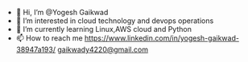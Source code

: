 - 👋 Hi, I’m @Yogesh Gaikwad
- 👀 I’m interested in cloud technology and devops operations
- 🌱 I’m currently learning Linux,AWS cloud and Python
- 📫 How to reach me https://www.linkedin.com/in/yogesh-gaikwad-38947a193/ gaikwady4220@gmail.com

<!---
gaikwady/gaikwady is a ✨ special ✨ repository because its `README.md` (this file) appears on your GitHub profile.
You can click the Preview link to take a look at your changes.
--->
